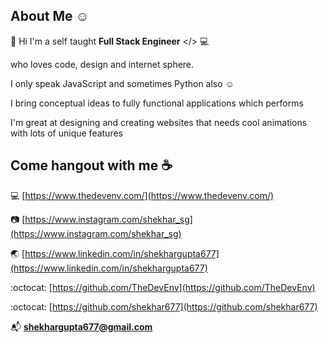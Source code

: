 ## About Me :relaxed:

:wave: Hi I'm a self taught **Full Stack Engineer** </> :computer:

who loves code, design and internet sphere.

I only speak JavaScript and sometimes Python also :relaxed:

I bring conceptual ideas to fully functional applications which performs

I'm great at designing and creating websites that needs cool animations with lots of unique features


## Come hangout with me :coffee:

:computer:  [https://www.thedevenv.com/](https://www.thedevenv.com/)

:camera:  [https://www.instagram.com/shekhar_sg](https://www.instagram.com/shekhar_sg)

:earth_asia:  [https://www.linkedin.com/in/shekhargupta677](https://www.linkedin.com/in/shekhargupta677)

:octocat:  [https://github.com/TheDevEnv](https://github.com/TheDevEnv)

:octocat:  [https://github.com/shekhar677](https://github.com/shekhar677)

:mailbox_with_mail:  **shekhargupta677@gmail.com**
